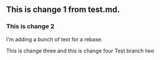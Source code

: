 ## This is change 1 from test.md.
### This is change 2
  I'm adding a bunch of text for a rebase.

This is change three and this is change four
Test branch two

